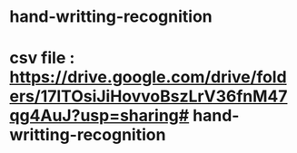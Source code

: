 # hand-writting-recognition
# csv file : https://drive.google.com/drive/folders/17lTOsiJiHovvoBszLrV36fnM47qg4AuJ?usp=sharing# hand-writting-recognition

